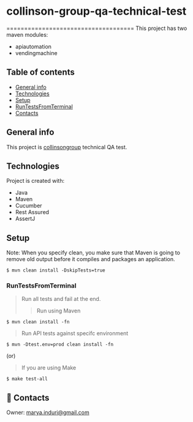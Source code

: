 # collinson-group-qa-technical-test
====================================
This project has two maven modules:

* apiautomation
* vendingmachine

## Table of contents
* [General info](#general-info)
* [Technologies](#technologies)
* [Setup](#setup)
* [RunTestsFromTerminal](#RunTestsFromTerminal)
* [Contacts](#contacts)

## General info

This project is [collinsongroup](https://www.collinsongroup.com/) technical QA test.

## Technologies
Project is created with:

* Java
* Maven
* Cucumber
* Rest Assured
* AssertJ

## Setup

Note: When you specify clean, you make sure that Maven is going to remove old output before it compiles and packages an application.

```
$ mvn clean install -DskipTests=true
```
### RunTestsFromTerminal

> Run all tests and fail at the end.
 >> Run using Maven
```
$ mvn clean install -fn
```
> Run API tests against specifc environment
```
$ mvn -Dtest.env=prod clean install -fn
````

(or)

> If you are using Make

```
$ make test-all
```

## :postbox: Contacts

Owner: [marya.induri@gmail.com](marya.induri@gmail.com)